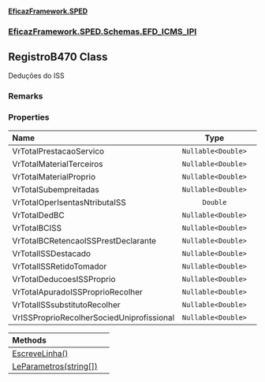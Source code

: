#### [EficazFramework.SPED](EficazFrameworkSPED.md 'EficazFramework SPED')
### [EficazFramework.SPED.Schemas.EFD_ICMS_IPI](EficazFramework.SPED.Schemas.EFD_ICMS_IPI.md 'EficazFramework.SPED.Schemas.EFD_ICMS_IPI')

## RegistroB470 Class

Deduções do ISS

### Remarks
### Properties

| Name | Type | |
| :--- | :---: | :--- |
| VrTotalPrestacaoServico | `Nullable<Double>` |  |
| VrTotalMaterialTerceiros | `Nullable<Double>` |  |
| VrTotalMaterialProprio | `Nullable<Double>` |  |
| VrTotalSubempreitadas | `Nullable<Double>` |  |
| VrTotalOperIsentasNtributaISS | `Double` |  |
| VrTotalDedBC | `Nullable<Double>` |  |
| VrTotalBCISS | `Nullable<Double>` |  |
| VrTotalBCRetencaoISSPrestDeclarante | `Nullable<Double>` |  |
| VrTotalISSDestacado | `Nullable<Double>` |  |
| VrTotalISSRetidoTomador | `Nullable<Double>` |  |
| VrTotalDeducoesISSProprio | `Nullable<Double>` |  |
| VrTotalApuradoISSProprioRecolher | `Nullable<Double>` |  |
| VrTotalISSsubstitutoRecolher | `Nullable<Double>` |  |
| VrISSProprioRecolherSociedUniprofissional | `Nullable<Double>` |  |

| Methods | |
| :--- | :--- |
| [EscreveLinha()](EficazFramework.SPED.Schemas.EFD_ICMS_IPI/RegistroB470/EscreveLinha().md 'EficazFramework.SPED.Schemas.EFD_ICMS_IPI.RegistroB470.EscreveLinha()') | |
| [LeParametros(string[])](EficazFramework.SPED.Schemas.EFD_ICMS_IPI/RegistroB470/LeParametros(string[]).md 'EficazFramework.SPED.Schemas.EFD_ICMS_IPI.RegistroB470.LeParametros(string[])') | |
